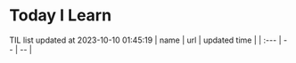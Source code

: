 # Today I Learn 
TIL list updated at 2023-10-10 01:45:19
| name | url | updated time |
| :--- | -- | -- |
